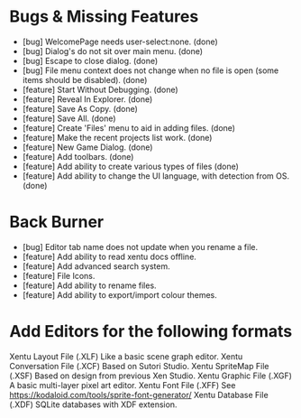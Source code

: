 # Bugs & Missing Features

- [bug] WelcomePage needs user-select:none. (done)
- [bug] Dialog's do not sit over main menu. (done)
- [bug] Escape to close dialog. (done)
- [bug] File menu context does not change when no file is open (some items should be disabled). (done)
- [feature] Start Without Debugging. (done)
- [feature] Reveal In Explorer. (done)
- [feature] Save As Copy. (done)
- [feature] Save All. (done)
- [feature] Create 'Files' menu to aid in adding files. (done)
- [feature] Make the recent projects list work. (done)
- [feature] New Game Dialog. (done)
- [feature] Add toolbars. (done)
- [feature] Add ability to create various types of files (done)
- [feature] Add ability to change the UI language, with detection from OS. (done)

# Back Burner

- [bug] Editor tab name does not update when you rename a file.
- [feature] Add ability to read xentu docs offline.
- [feature] Add advanced search system.
- [feature] File Icons.
- [feature] Add ability to rename files.
- [feature] Add ability to export/import colour themes.

# Add Editors for the following formats

Xentu Layout File				(.XLF) 	Like a basic scene graph editor.
Xentu Conversation File 	(.XCF)	Based on Sutori Studio.
Xentu SpriteMap File			(.XSF) 	Based on design from previous Xen Studio.
Xentu Graphic File			(.XGF)	A basic multi-layer pixel art editor.
Xentu Font File				(.XFF)	See https://kodaloid.com/tools/sprite-font-generator/
Xentu Database File			(.XDF)	SQLite databases with XDF extension.